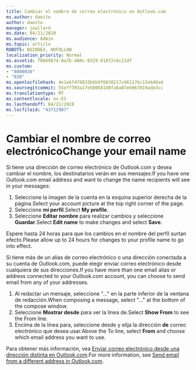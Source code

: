 ```yaml
---
title: Cambiar el nombre de correo electrónico en Outlook.com
ms.author: daeite
author: daeite
manager: joallard
ms.date: 04/21/2020
ms.audience: Admin
ms.topic: article
ROBOTS: NOINDEX, NOFOLLOW
localization_priority: Normal
ms.assetid: f0b69874-8a7b-480c-8329-01872c6c21df
ms.custom:
- "8000036"
- "838"
ms.openlocfilehash: 4e1e6f476833bbb9f6830217c661176c15d440a4
ms.sourcegitcommit: 55eff703a17e500681d8fa6a87eb067019ade3cc
ms.translationtype: MT
ms.contentlocale: es-ES
ms.lasthandoff: 04/22/2020
ms.locfileid: "43712907"
---
```

# <a name="change-your-email-name"></a><span data-ttu-id="f5c38-102">Cambiar el nombre de correo electrónico</span><span class="sxs-lookup"><span data-stu-id="f5c38-102">Change your email name</span></span>

<span data-ttu-id="f5c38-103">Si tiene una dirección de correo electrónico de Outlook.com y desea cambiar el nombre, los destinatarios verán en sus mensajes:</span><span class="sxs-lookup"><span data-stu-id="f5c38-103">If you have one Outlook.com email address and want to change the name recipients will see in your messages:</span></span>
  
1. <span data-ttu-id="f5c38-104">Seleccione la imagen de la cuenta en la esquina superior derecha de la página.</span><span class="sxs-lookup"><span data-stu-id="f5c38-104">Select your account picture at the top right corner of the page.</span></span>
2. <span data-ttu-id="f5c38-105">Seleccione **mi perfil**.</span><span class="sxs-lookup"><span data-stu-id="f5c38-105">Select **My profile**.</span></span>
3. <span data-ttu-id="f5c38-106">Seleccione **Editar nombre** para realizar cambios y seleccione **Guardar**.</span><span class="sxs-lookup"><span data-stu-id="f5c38-106">Select **Edit name** to make changes and select **Save**.</span></span>

<span data-ttu-id="f5c38-107">Espere hasta 24 horas para que los cambios en el nombre del perfil surtan efecto.</span><span class="sxs-lookup"><span data-stu-id="f5c38-107">Please allow up to 24 hours for changes to your profile name to go into effect.</span></span>
  
<span data-ttu-id="f5c38-108">Si tiene más de un alias de correo electrónico o una dirección conectada a su cuenta de Outlook.com, puede elegir enviar correo electrónico desde cualquiera de sus direcciones.</span><span class="sxs-lookup"><span data-stu-id="f5c38-108">If you have more than one email alias or address connected to your Outlook.com account, you can choose to send email from any of your addresses.</span></span>
  
1. <span data-ttu-id="f5c38-109">Al redactar un mensaje, seleccione "..." en la parte inferior de la ventana de redacción.</span><span class="sxs-lookup"><span data-stu-id="f5c38-109">When composing a message, select "..." at the bottom of the compose window.</span></span>
1. <span data-ttu-id="f5c38-110">Seleccione **Mostrar desde** para ver la línea de.</span><span class="sxs-lookup"><span data-stu-id="f5c38-110">Select **Show From** to see the From line.</span></span>
1. <span data-ttu-id="f5c38-111">Encima de la línea para, seleccione desde y elija la dirección **de** correo electrónico que desea usar.</span><span class="sxs-lookup"><span data-stu-id="f5c38-111">Above the To line, select **From** and choose which email address you want to use.</span></span>

<span data-ttu-id="f5c38-112">Para obtener más información, vea [Enviar correo electrónico desde una dirección distinta en Outlook.com](https://support.office.com/article/ccba89cb-141c-4a36-8c56-6d16a8556d2e?wt.mc_id=Office_Outlook_com_Alchemy).</span><span class="sxs-lookup"><span data-stu-id="f5c38-112">For more information, see [Send email from a different address in Outlook.com](https://support.office.com/article/ccba89cb-141c-4a36-8c56-6d16a8556d2e?wt.mc_id=Office_Outlook_com_Alchemy).</span></span>